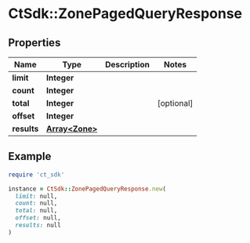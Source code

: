 # CtSdk::ZonePagedQueryResponse

## Properties

| Name | Type | Description | Notes |
| ---- | ---- | ----------- | ----- |
| **limit** | **Integer** |  |  |
| **count** | **Integer** |  |  |
| **total** | **Integer** |  | [optional] |
| **offset** | **Integer** |  |  |
| **results** | [**Array&lt;Zone&gt;**](Zone.md) |  |  |

## Example

```ruby
require 'ct_sdk'

instance = CtSdk::ZonePagedQueryResponse.new(
  limit: null,
  count: null,
  total: null,
  offset: null,
  results: null
)
```

